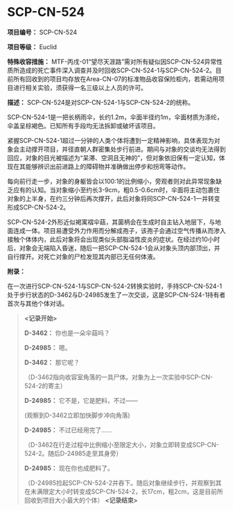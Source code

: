 # SCP-CN-524


**项目编号：** SCP-CN-524

**项目等级：** Euclid

**特殊收容措施：** MTF-丙戌-01“望尽天涯路”需对所有疑似因SCP-CN-524异常性质所造成的死亡事件深入调查并及时回收SCP-CN-524-1与SCP-CN-524-2。目前所有回收到的项目均存放在Area-CN-07的标准物品收容保险柜内，若需动用项目进行相关实验，须获得一名三级以上人员的许可。

**描述：** SCP-CN-524是对SCP-CN-524-1与SCP-CN-524-2的统称。

SCP-CN-524-1是一把长柄雨伞，长约1.2m，伞面半径约1m，伞面材质为涤纶，伞盖呈棕褐色。已知所有手段均无法拆卸或破坏该项目。

紧握SCP-CN-524-1超过一分钟的人类个体将遭到一定精神影响，具体表现为对象会主动撑开项目，并径直朝人群密集处步行前进。期间与对象的交谈均无法得到回应，对象的目光被描述为“呆滞、空洞且无神的”，但对象依旧保有一定认知，体现在其能够辨识出前进路上的障碍物并准确做出停步和拐弯等动作。

每向前行走一步，对象的身躯皆会以100:1的比例缩小，旁观者则对此异常现象缺乏应有的认知。当对象缩小至约长3-9cm，粗0.5-0.6cm时，伞面将主动包裹住对象的上半身，在约三分钟后再次撑开，此后对象将同SCP-CN-524-1一并转变形成SCP-CN-524-2。

SCP-CN-524-2外形近似褐寓褶伞菇，其菌柄会在生成时自主钻入地层下，与地面连成一体。项目易遭受外力作用而分解成孢子，该孢子会通过空气传播从而渗入接触个体体内，此后对象将会出现类似头部脂溢性皮炎的症状。在经过约10小时后，对象会无端陷入昏迷，随后一把SCP-CN-524-1会从对象头顶内部顶出，并自行撑开。对死亡对象的尸检发现其内部已无任何体液。

**附录：** 

在一次进行SCP-CN-524-1与SCP-CN-524-2转换实验时，手持SCP-CN-524-1处于步行状态的D-3462与D-24985发生了一次交谈，这是SCP-CN-524-1持有者首次与其他个体对话。


> **<记录开始>** 
> 
> **D-3462：** 你也是一朵伞菇吗？
> 
> **D-24985：** 嗯。
> 
> **D-3462：** 那它呢？
> 
> （D-3462指向收容室角落的一具尸体。对象为上一次实验中SCP-CN-524-2的寄主）
> 
> **D-24985：** 它不是，它是肥料，不过——
> 
> (观察到D-3462立即加快脚步冲向角落)
> 
> **D-24985：** 不过已经用完了……
> 
> （D-3462在行走过程中比例缩小至限定大小，对象立即转变成SCP-CN-524-2。随后D-24985走至其身旁）
> 
> **D-24985：** 现在你也成肥料了。
> 
> （D-24985捡起SCP-CN-524-2并吞下。随后对象继续步行，并观察到其在未满限定大小时转变成SCP-CN-524-2，长17cm，粗2cm，这是目前所回收到项目大小最大的个体）
**<记录结束>** 
> 


